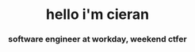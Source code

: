 <h1 align="center">hello i'm cieran</h1>
<h3 align="center">software engineer at workday, weekend ctfer</h3>
